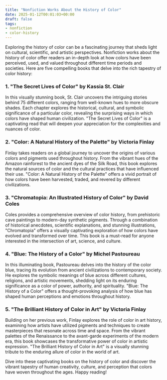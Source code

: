 ```yaml
---
title: "Nonfiction Works About the History of Color"
date: 2025-01-12T00:01:03+00:00
draft: false
tags: 
- nonfiction
- color-history
---
```


Exploring the history of color can be a fascinating journey that sheds light on cultural, scientific, and artistic perspectives. Nonfiction works about the history of color offer readers an in-depth look at how colors have been perceived, used, and valued throughout different time periods and societies. Here are five compelling books that delve into the rich tapestry of color history:

### 1. "The Secret Lives of Color" by Kassia St. Clair

In this visually stunning book, St. Clair uncovers the intriguing stories behind 75 different colors, ranging from well-known hues to more obscure shades. Each chapter explores the historical, cultural, and symbolic significance of a particular color, revealing the surprising ways in which colors have shaped human civilization. "The Secret Lives of Color" is a captivating read that will deepen your appreciation for the complexities and nuances of color.

### 2. "Color: A Natural History of the Palette" by Victoria Finlay

Finlay takes readers on a global journey to uncover the origins of various colors and pigments used throughout history. From the vibrant hues of the Amazon rainforest to the ancient dyes of the Silk Road, this book explores the natural sources of color and the cultural practices that have influenced their use. "Color: A Natural History of the Palette" offers a vivid portrait of how colors have been harvested, traded, and revered by different civilizations.

### 3. "Chromatopia: An Illustrated History of Color" by David Coles

Coles provides a comprehensive overview of color history, from prehistoric cave paintings to modern-day synthetic pigments. Through a combination of historical anecdotes, scientific explanations, and stunning illustrations, "Chromatopia" offers a visually captivating exploration of how colors have evolved and transformed over time. This book is a must-read for anyone interested in the intersection of art, science, and culture.

### 4. "Blue: The History of a Color" by Michel Pastoureau

In this illuminating book, Pastoureau delves into the history of the color blue, tracing its evolution from ancient civilizations to contemporary society. He explores the symbolic meanings of blue across different cultures, religions, and artistic movements, shedding light on its enduring significance as a color of power, authority, and spirituality. "Blue: The History of a Color" offers a thought-provoking analysis of how blue has shaped human perceptions and emotions throughout history.

### 5. "The Brilliant History of Color in Art" by Victoria Finlay

Building on her previous work, Finlay explores the role of color in art history, examining how artists have utilized pigments and techniques to create masterpieces that resonate across time and space. From the vibrant palettes of the Renaissance to the avant-garde experiments of the modern era, this book showcases the transformative power of color in artistic expression. "The Brilliant History of Color in Art" is a visually stunning tribute to the enduring allure of color in the world of art.

Dive into these captivating books on the history of color and discover the vibrant tapestry of human creativity, culture, and perception that colors have woven throughout the ages. Happy reading!